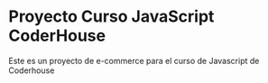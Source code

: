 <h1>Proyecto Curso JavaScript CoderHouse</h1>
<p>Este es un proyecto de e-commerce para el curso de Javascript de Coderhouse</p>
